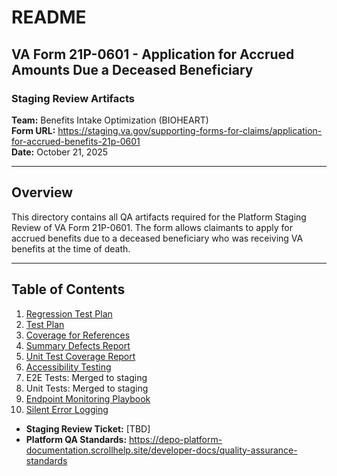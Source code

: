 # README
## VA Form 21P-0601 - Application for Accrued Amounts Due a Deceased Beneficiary
### Staging Review Artifacts

**Team:** Benefits Intake Optimization (BIOHEART)  
**Form URL:** https://staging.va.gov/supporting-forms-for-claims/application-for-accrued-benefits-21p-0601  
**Date:** October 21, 2025

---

## Overview

This directory contains all QA artifacts required for the Platform Staging Review of VA Form 21P-0601. The form allows claimants to apply for accrued benefits due to a deceased beneficiary who was receiving VA benefits at the time of death.

---

## Table of Contents

1. [Regression Test Plan](./regression-test-plan.md)
2. [Test Plan](./test-plan.md)
3. [Coverage for References](./coverage-for-references.md)
4. [Summary Defects Report](./summary-defects-report.md)
5. [Unit Test Coverage Report](./unit-test-coverage-report.md)
6. [Accessibility Testing](./accessibility-testing.md)
7. E2E Tests: Merged to staging
8. Unit Tests: Merged to staging
9. [Endpoint Monitoring Playbook](./endpoint-monitoring-playbook.md)
10. [Silent Error Logging](./silent-error-logging.md)

* **Staging Review Ticket:** [TBD]
* **Platform QA Standards:** https://depo-platform-documentation.scrollhelp.site/developer-docs/quality-assurance-standards
